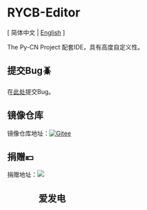 # RYCB-Editor

\[ 简体中文 | [English](https://github.com/RYCBStudio/RYCB-Editor/README_EN.md) \]

The Py-CN Project 配套IDE，具有高度自定义性。

## 提交Bug🪲
在[此处](https://github.com/RYCBStudio/RYCB-Editor/issues)提交Bug。

## 镜像仓库
镜像仓库地址：[![Gitee](https://gitee.com/static/images/logo.svg?t=158106664)](https://gitee.com/RYCBStudio/RYCB-Editor)

## 捐赠💴
捐赠地址：[![](https://static.afdiancdn.com/static/img/logo/logo.png)](https://afdian.net/a/RYCBstudio)

## &emsp;&emsp;&emsp;&nbsp;&nbsp;爱发电
